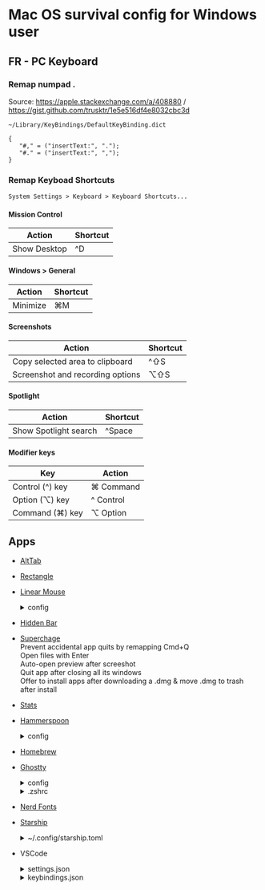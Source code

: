 # Mac OS survival config for Windows user

## FR - PC Keyboard
### Remap numpad .
Source: https://apple.stackexchange.com/a/408880 / https://gist.github.com/trusktr/1e5e516df4e8032cbc3d

`~/Library/KeyBindings/DefaultKeyBinding.dict`
```
{
   "#," = ("insertText:", ".");
   "#." = ("insertText:", ",");
}
```
### Remap Keyboad Shortcuts
`System Settings > Keyboard > Keyboard Shortcuts...`

#### Mission Control
| Action          | Shortcut  |
|-----------------|-----------|
| Show Desktop    | ^D        |

#### Windows > General
| Action          | Shortcut  |
|-----------------|-----------|
| Minimize        | ⌘M        |

#### Screenshots
| Action                           | Shortcut  |
|----------------------------------|-----------|
| Copy selected area to clipboard  | ^⇧S       |
| Screenshot and recording options | ⌥⇧S       |

#### Spotlight
| Action                 | Shortcut  |
|------------------------|-----------|
| Show Spotlight search  | ^Space    |

#### Modifier keys
| Key             | Action    |
|-----------------|-----------|
| Control (^) key | ⌘ Command |
| Option (⌥) key  | ^ Control |
| Command (⌘) key | ⌥ Option  |

## Apps
- [AltTab](https://alt-tab-macos.netlify.app/)
- [Rectangle](https://rectangleapp.com/)
- [Linear Mouse](https://linearmouse.app/)
  <details>
     <summary>config</summary>

     #### Scrolling     
     **Scrolling mode:** By Pixels\
     **Distance:** 128px

     #### Pointer
     **Pointer acceleration:** 0.6875\
     **Pointer speed:** 0.1
     ```
  </details>
- [Hidden Bar](https://apps.apple.com/us/app/hidden-bar/id1452453066)
- [Superchage](https://sindresorhus.com/supercharge)\
  Prevent accidental app quits by remapping Cmd+Q\
  Open files with Enter\
  Auto-open preview after screeshot\
  Quit app after closing all its windows\
  Offer to install apps after downloading a .dmg & move .dmg to trash after install
- [Stats](https://mac-stats.com/)
- [Hammerspoon](https://www.hammerspoon.org/)
  <details>
    <summary>config</summary>
    
    ```
      -[[===================
        Discord menubar icon
      ====================]]--
      local discordIcon = hs.image.imageFromPath(hs.configdir .. "/icons/discord.png"):setSize({w=18, h=18})
      local discordAppName = "Discord"
      local discordApp = hs.application.get(discordAppName)
      local discordMenuBar = hs.menubar.new()
      
      discordMenuBar:setIcon(discordIcon)
      discordMenuBar:autosaveName(discordAppName)
      
      discordMenuBar:setClickCallback(function(mods)
        hs.application.launchOrFocus(discordAppName)
      end)
      
      discordMenuBar:setMenu({
        { title = "Ouvrir Discord", fn = function()
            hs.application.launchOrFocus(discordAppName)
          end
        },
        { title = "Quitter Discord", fn = function()
            discordApp:kill() 
            discordMenuBar:removeFromMenuBar()
          end
        }
      })
      
      local function updateDiscordMenuBar()
        if discordApp and discordApp:isRunning() then
          if not discordMenuBar:isInMenuBar() then
            discordMenuBar:returnToMenuBar()
          end
      
        else
          if discordMenuBar then
            discordMenuBar:removeFromMenuBar()
          end
        end
      end
      
      -- check every minutes
      updateDiscordMenuBar()
      hs.timer.doEvery(60, updateDiscordMenuBar)
    ```
  </details>
- [Homebrew](https://brew.sh/)
- [Ghostty](https://ghostty.org/)
  <details>
    <summary>config</summary>
    
    ```
      theme = catppuccin-mocha
    
      cursor-invert-fg-bg = true
      
      window-padding-x = 8
      
      font-family = Iosevka
      font-size = 16
      font-feature = -liga
      
      copy-on-select = true
      clipboard-trim-trailing-spaces = true
      
      ###############
      # KEYBINDINGS #
      ###############
      
      # Cmd+C → Ctrl+C (cancel)
      keybind = cmd+c=text:\x03
      
      # Cmd+X → Ctrl+X (nano exit)
      keybind = cmd+x=text:\x18
      
      # Cmd+K → Ctrl+K (nano cut line)
      keybind = cmd+k=text:\x0B
      
      # Cmd+U → Ctrl+U (nano uncut)
      keybind = cmd+u=text:\x15
      
      # opt+suppr → Ctrl+W (delete next word)
      keybind = alt+delete=text:\x1bd
      
      # cmd+suppr → Ctrl+K (delete end of line)
      keybind = cmd+delete=text:\x0b
      
      # Splits commands
      keybind = alt+kp_add=new_split:right
      keybind = alt+kp_subtract=new_split:down
      keybind = alt+up=goto_split:up
      keybind = alt+left=goto_split:left
      keybind = alt+down=goto_split:down
      keybind = alt+right=goto_split:right
      keybind = alt+shift+delete=close_surface
    ```
  </details>
  <details>
     <summary>.zshrc</summary>

     ```
     export PATH="/opt/homebrew/bin:$PATH"
   
     eval "$(starship init zsh)"
         
     eval "$(brew shellenv)"
     autoload -Uz +X compinit && compinit
         
     export NVM_DIR="$HOME/.nvm"
        [ -s "$HOMEBREW_PREFIX/opt/nvm/nvm.sh" ] && \. "$HOMEBREW_PREFIX/opt/nvm/nvm.sh" # This loads nvm
        [ -s "$HOMEBREW_PREFIX/opt/nvm/etc/bash_completion.d/nvm" ] && \. "$HOMEBREW_PREFIX/opt/nvm/etc/bash_completion.d/nvm" # This loads nvm bash_completion
         
     zstyle ':completion:*' matcher-list 'm:{a-zA-Z}={A-Za-z}'
     zstyle ':completion:*' menu select

     
     # Aliases
     alias ls="ls -la --color"
     alias nano="/opt/homebrew/bin/nano"
     ```
  </details>
- [Nerd Fonts](https://www.nerdfonts.com/)
- [Starship](https://starship.rs/)
  <details>
     <summary>~/.config/starship.toml</summary>

     ```
     # Get editor completions based on the config schema
     "$schema" = 'https://starship.rs/config-schema.json'
      
     # Inserts a blank line between shell prompts
     add_newline = true
     continuation_prompt = "[❯❯ ](dimmed green)"

     
     format = """
     $directory\
     $git_branch\
     $git_state\
     $git_status\
     $line_break\
     $character"""
      
     right_format = """
     $cmd_duration"""
      
     palette = 'catppuccin_mocha'
      
      
     [directory]
     style = "lavender"
     format = "[󰀵 $path]($style)"
     truncation_length = 3
     truncation_symbol = "…/"
      
     [git_branch]
     symbol = ""
     style = "dimmed yellow"
     format = '[ $symbol $branch ]($style)'
      
     [git_status]
     style = "yellow"
     format = "[[(*$conflicted$untracked$modified$staged$renamed$deleted)](218) ($ahead_behind$stashed)]($style)"
     conflicted = ""
     untracked = ""
     modified = ""
     staged = ""
     renamed = ""
     deleted = ""
     stashed = "≡"
      
     [git_state]
     format = '\([$state( $progress_current/$progress_total)]($style)\) '
     style = "bright-black"
      
     [character]
     success_symbol = '[❯](bold fg:green)'
     error_symbol = '[❯](bold fg:red)'
     vimcmd_symbol = '[❮](bold fg:green)'
     vimcmd_replace_one_symbol = '[❮](bold fg:lavender)'
     vimcmd_replace_symbol = '[❮](bold fg:lavender)'
     vimcmd_visual_symbol = '[❮](bold fg:yellow)'
      
     [cmd_duration]
     format = "[in $duration]($style)"
     show_milliseconds = true
     style = "dimmed surface2"
     show_notifications = true
     min_time_to_notify = 45000
      
     [palettes.catppuccin_mocha]
     rosewater = "#f5e0dc"
     flamingo = "#f2cdcd"
     pink = "#f5c2e7"
     mauve = "#cba6f7"
     red = "#f38ba8"
     maroon = "#eba0ac"
     peach = "#fab387"
     yellow = "#f9e2af"
     green = "#a6e3a1"
     teal = "#94e2d5"
     sky = "#89dceb"
     sapphire = "#74c7ec"
     blue = "#89b4fa"
     lavender = "#b4befe"
     text = "#cdd6f4"
     subtext1 = "#bac2de"
     subtext0 = "#a6adc8"
     overlay2 = "#9399b2"
     overlay1 = "#7f849c"
     overlay0 = "#6c7086"
     surface2 = "#585b70"
     surface1 = "#45475a"
     surface0 = "#313244"
     base = "#1e1e2e"
     mantle = "#181825"
     crust = "#11111b"%
     ```
  </details>
- VSCode
  <details>
    <summary>settings.json</summary>

    ```json
    "editor.fontFamily": "IosevkaTerm Nerd Font, FiraMono Nerd Font",
    "editor.fontLigatures": false,
    "editor.fontSize": 16,
    "editor.lineHeight": 22,
      
    "editor.formatOnSave": true,
    ```
  </details>
  
  <details>
    <summary>keybindings.json</summary>

    ```json
      [
        {
          "key": "cmd+[Period]",
          "command": "editor.action.commentLine",
          "when": "editorTextFocus && !editorReadonly"
        },
        {
          "key": "shift+cmd+[Period]",
          "command": "editor.action.blockComment",
          "when": "editorTextFocus && !editorReadonly"
        },
        {
          "key": "cmd+d",
          "command": "editor.action.copyLinesDownAction",
          "when": "editorTextFocus && !editorReadonly"
        },
        {
          "key": "cmd+shift+d",
          "command": "editor.action.addSelectionToNextFindMatch",
          "when": "editorFocus"
        },
        {
          "key": "shift+cmd+alt+f",
          "command": "workbench.action.replaceInFiles"
        },
        {
          "key": "cmd+g",
          "command": "workbench.action.gotoLine"
        },
        {
          "key": "cmd+n",
          "command": "explorer.newFile"
        },
        {
          "key": "shift+cmd+n",
          "command": "workbench.action.files.newUntitledFile"
        },
        {
          "key": "shift+cmd+o",
          "command": "revealFileInOS"
        },
        {
          "key": "cmd+r",
          "command": "workbench.action.gotoSymbol",
          "when": "!accessibilityHelpIsShown && !accessibleViewIsShown"
        },
        {
          "key": "cmd+t",
          "command": "workbench.action.terminal.toggleTerminal"
        },
        // Terminal
        {
          "key": "cmd+c",
          "command": "workbench.action.terminal.sendSequence",
          "when": "terminalFocus",
          "args": { "text": "\u0003" }
        }
      ]
    ```
  </details>
